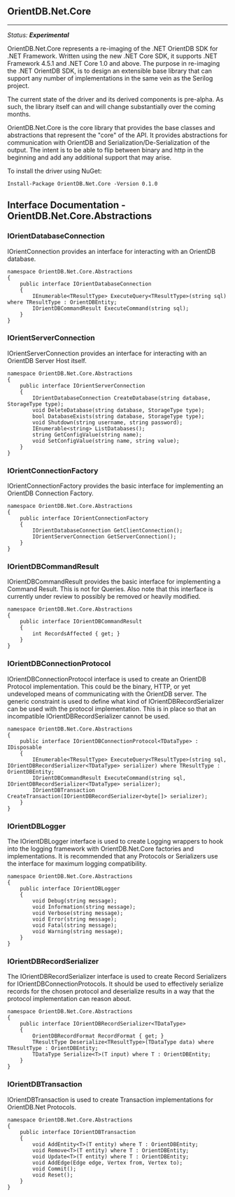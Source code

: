 ## OrientDB.Net.Core ##
---

*Status:* **_Experimental_**

OrientDB.Net.Core represents a re-imaging of the .NET OrientDB SDK for .NET Framework. Written using the new .NET Core SDK, it supports .NET Framework 4.5.1 and .NET Core 1.0 and above. The purpose in re-imaging the .NET OrientDB SDK, is to design an extensible base library that can support any number of implementations in the same vein as the Serilog project.

The current state of the driver and its derived components is pre-alpha. As such, the library itself can and will change substantially over the coming months.

OrientDB.Net.Core is the core library that provides the
base classes and abstractions that represent the "core" of the API. It provides abstractions for communication with OrientDB and Serialization/De-Serialization of the output. The intent is to be able to flip between binary and http in the beginning and add any additional support that may arise.

To install the driver using NuGet:

```
Install-Package OrientDB.Net.Core -Version 0.1.0
```

## Interface Documentation - OrientDB.Net.Core.Abstractions

### IOrientDatabaseConnection

IOrientConnection provides an interface for interacting with an OrientDB database.

```
namespace OrientDB.Net.Core.Abstractions
{
    public interface IOrientDatabaseConnection
    {
        IEnumerable<TResultType> ExecuteQuery<TResultType>(string sql) where TResultType : OrientDBEntity;
        IOrientDBCommandResult ExecuteCommand(string sql);        
    }
}
```

### IOrientServerConnection

IOrientServerConnection provides an interface for interacting with an OrientDB Server Host itself.

```
namespace OrientDB.Net.Core.Abstractions
{
    public interface IOrientServerConnection
    {
        IOrientDatabaseConnection CreateDatabase(string database, StorageType type);
        void DeleteDatabase(string database, StorageType type);
        bool DatabaseExists(string database, StorageType type);
        void Shutdown(string username, string password);
        IEnumerable<string> ListDatabases();
        string GetConfigValue(string name);
        void SetConfigValue(string name, string value);
    }
}
```

### IOrientConnectionFactory

IOrientConnectionFactory provides the basic interface for implementing an OrientDB Connection Factory.

```
namespace OrientDB.Net.Core.Abstractions
{
    public interface IOrientConnectionFactory
    {
        IOrientDatabaseConnection GetClientConnection();
        IOrientServerConnection GetServerConnection();
    }
}
```

### IOrientDBCommandResult

IOrientDBCommandResult provides the basic interface for implementing a Command Result. This is not for Queries. Also note that this interface is currently under review to possibly be removed or heavily modified.

```
namespace OrientDB.Net.Core.Abstractions
{
    public interface IOrientDBCommandResult
    {
        int RecordsAffected { get; }
    }
}
```

### IOrientDBConnectionProtocol

IOrientDBConnectionProtocol<TDataType> interface is used to create an OrientDB Protocol implementation. This could be the binary, HTTP, or yet undeveloped means of communicating with the OrientDB server. The <TDataType> generic constraint is used to define what kind of IOrientDBRecordSerializer<TDataType> can be used with the protocol implementation. This is in place so that an incompatible IOrientDBRecordSerializer cannot be used.

```
namespace OrientDB.Net.Core.Abstractions
{
    public interface IOrientDBConnectionProtocol<TDataType> : IDisposable
    {
        IEnumerable<TResultType> ExecuteQuery<TResultType>(string sql, IOrientDBRecordSerializer<TDataType> serializer) where TResultType : OrientDBEntity;
        IOrientDBCommandResult ExecuteCommand(string sql, IOrientDBRecordSerializer<TDataType> serializer);
        IOrientDBTransaction CreateTransaction(IOrientDBRecordSerializer<byte[]> serializer);
    }
}
```

### IOrientDBLogger

The IOrientDBLogger interface is used to create Logging wrappers to hook into the logging framework with OrientDB.Net.Core factories and implementations. It is recommended that any Protocols or Serializers use the interface for maximum logging compatibility.

```
namespace OrientDB.Net.Core.Abstractions
{
    public interface IOrientDBLogger
    {
        void Debug(string message);
        void Information(string message);
        void Verbose(string message);
        void Error(string message);
        void Fatal(string message);
        void Warning(string message);
    }
}
```

### IOrientDBRecordSerializer

The IOrientDBRecordSerializer<TDataType> interface is used to create Record Serializers for IOrientDBConnectionProtocols. It should be used to effectively serialize records for the chosen protocol and deserialize results in a way that the protocol implementation can reason about.

```
namespace OrientDB.Net.Core.Abstractions
{
    public interface IOrientDBRecordSerializer<TDataType>
    {
        OrientDBRecordFormat RecordFormat { get; }
        TResultType Deserialize<TResultType>(TDataType data) where TResultType : OrientDBEntity;
        TDataType Serialize<T>(T input) where T : OrientDBEntity;
    }
}
```

### IOrientDBTransaction

IOrientDBTransaction is used to create Transaction implementations for OrientDB.Net Protocols.

```
namespace OrientDB.Net.Core.Abstractions
{
    public interface IOrientDBTransaction
    {
        void AddEntity<T>(T entity) where T : OrientDBEntity;
        void Remove<T>(T entity) where T : OrientDBEntity;
        void Update<T>(T entity) where T : OrientDBEntity;
        void AddEdge(Edge edge, Vertex from, Vertex to);
        void Commit();
        void Reset();
    }
}
```